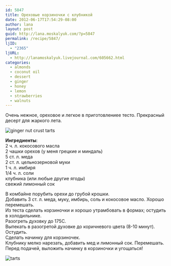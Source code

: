 ```yaml
---
id: 5847
title: Ореховые корзиночки с клубникой
date: 2012-06-17T17:54:29-08:00
author: lana
layout: post
guid: http://lana.moskalyuk.com/?p=5847
permalink: /recipe/5847/
ljID:
  - "2365"
ljURL:
  - http://lanamoskalyuk.livejournal.com/605662.html
categories:
  - almonds
  - coconut oil
  - dessert
  - ginger
  - honey
  - lemon
  - strawberries
  - walnuts
---
```

Очень нежное, ореховое и легкое в приготовлениее тесто. Прекрасный десерт для жаркого лета.

![ginger nut crust tarts](http://farm8.staticflickr.com/7215/7369973572_0ca1574f21_z.jpg) 

**Ингредиенты**:  
2 ч. л. кокосового масла  
2 чашки орехов (у меня грецкие и миндаль)  
5 ст. л. меда  
2 ст. л. цельнозерновой муки  
1 ч. л. имбиря  
1/4 ч. л. соли  
клубника (или любые другие ягоды)  
свежий лимонный сок

В комбайне порубить орехи до грубой крошки.  
Добавить 3 ст. л. меда, муку, имбирь, соль и кокосовое масло. Хорошо перемешать.  
Из теста сделать корзиночки и хорошо утрамбовать в формах; остудить в холодильнике.  
Разогреть духовку до 175С.  
Выпекать в разогретой духовке до коричневого цвета (8-10 минут).  
Остудить.  
Сделать начинку для корзиночек.  
Клубнику мелко нарезать, добавить мед и лимонный сок. Перемешать.  
Перед подачей, выложить начинку в корзиночки и угощаться!

![tarts](http://farm8.staticflickr.com/7226/7184737589_0d9ca16ccb_z.jpg)